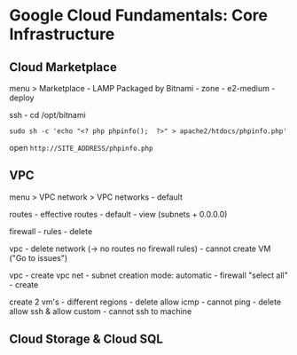 # Google Cloud Fundamentals: Core Infrastructure

## Cloud Marketplace

menu > Marketplace - LAMP Packaged by Bitnami - zone - e2-medium - deploy

ssh - cd /opt/bitnami
```
sudo sh -c 'echo "<? php phpinfo();  ?>" > apache2/htdocs/phpinfo.php'
```

open `http://SITE_ADDRESS/phpinfo.php`

## VPC

menu > VPC network > VPC networks - default

routes - effective routes - default - view (subnets + 0.0.0.0)

firewall - rules - delete

vpc - delete network (-> no routes no firewall rules) - cannot create VM ("Go to issues")

vpc - create vpc net - subnet creation mode: automatic - firewall "select all" - create

create 2 vm's - different regions - delete allow icmp - cannot ping -  delete allow ssh & allow custom - cannot ssh to machine

## Cloud Storage & Cloud SQL


